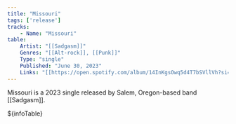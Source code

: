 ```yaml
---
title: "Missouri"
tags: ['release']
tracks:
	- Name: "Missouri"
table:
    Artist: "[[Sadgasm]]"
    Genres: "[[Alt-rock]], [[Punk]]"
    Type: "single"
    Published: "June 30, 2023"
    Links: "[[https://open.spotify.com/album/14InKgsOwq5d4T7bSVllVh?si=fZTCJxF6ReyVPHvmOVXCMQ | Spotify]]"
---
```


Missouri is a 2023 single released by Salem, Oregon-based band [[Sadgasm]].

${infoTable}